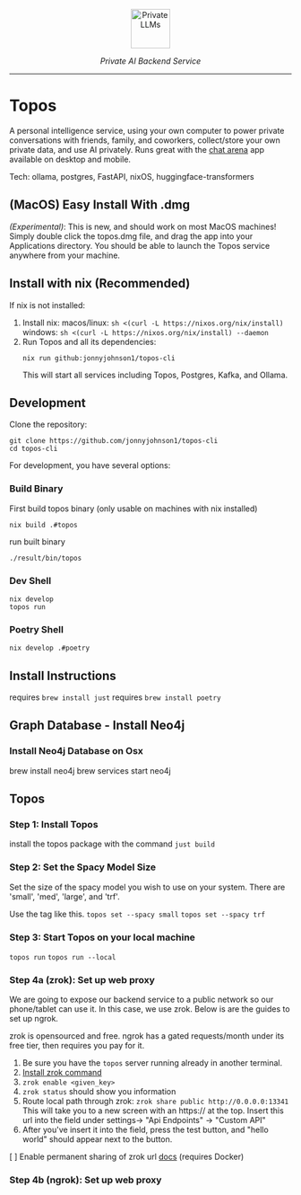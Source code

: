 <p align="center">
  <img src="https://github.com/jonnyjohnson1/topos-cli/blob/main/topos/assets/topos_blk_rounded.png" style="width: 70px; height: 70px;" alt="Private LLMs" />
</p>
<p align="center">
  <em>Private AI Backend Service</em>
</p>

---

# Topos
A personal intelligence service, using your own computer to power private conversations with friends, family, and coworkers, collect/store your own private data, and use AI privately. Runs  great with the [chat arena](https://github.com/jonnyjohnson1/chat-arena) app available on desktop and mobile.

Tech: ollama, postgres, FastAPI, nixOS, huggingface-transformers

## (MacOS) Easy Install With .dmg
*(Experimental)*: This is new, and should work on most MacOS machines!
Simply double click the topos.dmg file, and drag the app into your Applications directory.
You should be able to launch the Topos service anywhere from your machine.

## Install with nix (Recommended)
If nix is not installed:
1. Install nix:
    macos/linux: `sh <(curl -L https://nixos.org/nix/install)`
    windows: `sh <(curl -L https://nixos.org/nix/install) --daemon`
2. Run Topos and all its dependencies:
   ```
   nix run github:jonnyjohnson1/topos-cli
   ```
   This will start all services including Topos, Postgres, Kafka, and Ollama.

## Development
Clone the repository:
```
git clone https://github.com/jonnyjohnson1/topos-cli
cd topos-cli
```

For development, you have several options:
### Build Binary
First build topos binary (only usable on machines with nix installed)
```
nix build .#topos
```
run built binary
```
./result/bin/topos
```

### Dev Shell
```
nix develop
topos run
```

### Poetry Shell
```
nix develop .#poetry
```

## Install Instructions
requires `brew install just`
requires `brew install poetry`

## Graph Database - Install Neo4j

### Install Neo4j Database on Osx
brew install neo4j
brew services start neo4j

## Topos

### Step 1: Install Topos
install the topos package with the command `just build`

### Step 2: Set the Spacy Model Size
Set the size of the spacy model you wish to use on your system.
There are 'small', 'med', 'large', and 'trf'.

Use the tag like this.
`topos set --spacy small`
`topos set --spacy trf`

### Step 3: Start Topos on your local machine

`topos run`
`topos run --local`

### Step 4a (zrok): Set up web proxy
We are going to expose our backend service to a public network so our phone/tablet can use it. In this case, we use zrok. Below is are the guides to set up ngrok.

zrok is opensourced and free.
ngrok has a gated requests/month under its free tier, then requires you pay for it.

1. Be sure you have the `topos` server running already in another terminal.
2. [Install zrok command](https://docs.zrok.io/docs/getting-started/?_gl=1*1yet1eb*_ga*MTQ1MDc2ODAyNi4xNzE3MDE3MTE3*_ga_V2KMEXWJ10*MTcxNzAxNzExNi4xLjAuMTcxNzAxNzExNi42MC4wLjA.*_gcl_au*NDk3NjM1MzEyLjE3MTcwMTcxMTc.#installing-the-zrok-command)
3. `zrok enable <given_key>`
4. `zrok status` should show you information
5. Route local path through zrok: `zrok share public http://0.0.0.0:13341`
This will take you to a new screen with an https://<url> at the top.
Insert this url into the field under settings-> "Api Endpoints" -> "Custom API"
6. After you've insert it into the field, press the test button, and "hello world" should appear next to the button.

[ ] Enable permanent sharing of zrok url [docs](https://docs.zrok.io/docs/guides/docker-share/#permanent-public-share) (requires Docker)

### Step 4b (ngrok): Set up web proxy
